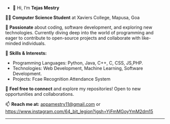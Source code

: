 - 👋 Hi, I’m **Tejas Mestry**

👨‍💻 **Computer Science Student** at Xaviers College, Mapusa, Goa

🌟 **Passionate** about coding, software development, and exploring new technologies. Currently diving deep into the world of programming and eager to contribute to open-source projects and collaborate with like-minded individuals.

🔧 **Skills & Interests:**
- Programming Languages: Python, Java, C++, C, CSS, JS,PHP.
- Technologies: Web Development, Machine Learning, Software Development.
- Projects: Fcae Recognition Attendance System

💬 **Feel free to connect** and explore my repositories! Open to new opportunities and collaborations.

📫 **Reach me at:** appamestry11@gmail.com or https://www.instagram.com/64_bit_legion?igsh=YjFmMGoyYmM2dm15

---



<!---
Apamestry/Apamestry is a ✨ special ✨ repository because its `README.md` (this file) appears on your GitHub profile.
You can click the Preview link to take a look at your changes.
--->
